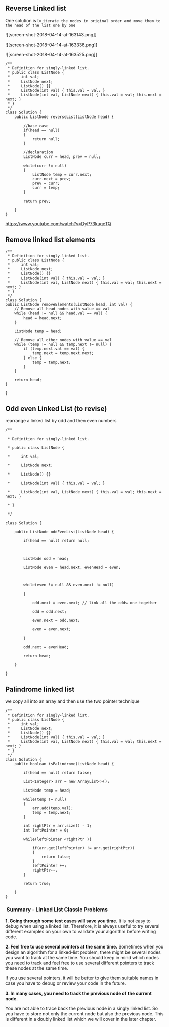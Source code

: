 
## Reverse Linked list

One solution is to `iterate the nodes in original order and move them to the head of the list one by one`

![[screen-shot-2018-04-14-at-163143.png]]

![[screen-shot-2018-04-14-at-163336.png]]

![[screen-shot-2018-04-14-at-163525.png]]

```
/**
 * Definition for singly-linked list.
 * public class ListNode {
 *     int val;
 *     ListNode next;
 *     ListNode() {}
 *     ListNode(int val) { this.val = val; }
 *     ListNode(int val, ListNode next) { this.val = val; this.next = next; }
 * }
 */
class Solution {
    public ListNode reverseList(ListNode head) {
        
        //base case
        if(head == null)
        {
            return null;
        }
        
        //declaration
        ListNode curr = head, prev = null;
        
        while(curr != null)
        {
            ListNode temp = curr.next;
            curr.next = prev;
            prev = curr;
            curr = temp;
        }
        
        return prev;
        
    }
}
```

https://www.youtube.com/watch?v=DyP73kuqeTQ


## Remove linked list elements

```
/**
 * Definition for singly-linked list.
 * public class ListNode {
 *     int val;
 *     ListNode next;
 *     ListNode() {}
 *     ListNode(int val) { this.val = val; }
 *     ListNode(int val, ListNode next) { this.val = val; this.next = next; }
 * }
 */
class Solution {
public ListNode removeElements(ListNode head, int val) {
    // Remove all head nodes with value == val
    while (head != null && head.val == val) {
        head = head.next;
    }

    ListNode temp = head;

    // Remove all other nodes with value == val
    while (temp != null && temp.next != null) {
        if (temp.next.val == val) {
            temp.next = temp.next.next;
        } else {
            temp = temp.next;
        }
    }

    return head;
}

}
```

## Odd even Linked List (to revise)

rearrange a linked list by odd and then even numbers

```
/**

 * Definition for singly-linked list.

 * public class ListNode {

 *     int val;

 *     ListNode next;

 *     ListNode() {}

 *     ListNode(int val) { this.val = val; }

 *     ListNode(int val, ListNode next) { this.val = val; this.next = next; }

 * }

 */

class Solution {

    public ListNode oddEvenList(ListNode head) {

        if(head == null) return null;

  

        ListNode odd = head;

        ListNode even = head.next, evenHead = even;

  

        while(even != null && even.next != null)

        {

            odd.next = even.next; // link all the odds one together

            odd = odd.next;

            even.next = odd.next;

            even = even.next;

        }

        odd.next = evenHead;

        return head;

    }

}
```

## Palindrome linked list

we copy all into an array and then use the two pointer technique

```
/**
 * Definition for singly-linked list.
 * public class ListNode {
 *     int val;
 *     ListNode next;
 *     ListNode() {}
 *     ListNode(int val) { this.val = val; }
 *     ListNode(int val, ListNode next) { this.val = val; this.next = next; }
 * }
 */
class Solution {
    public boolean isPalindrome(ListNode head) {
        
        if(head == null) return false;
        
        List<Integer> arr = new ArrayList<>();
        
        ListNode temp = head;
        
        while(temp != null)
        {
            arr.add(temp.val);
            temp = temp.next;
        }
        
        int rightPtr = arr.size() - 1;
        int leftPointer = 0;
        
        while(leftPointer <rightPtr ){
            
            if(arr.get(leftPointer) != arr.get(rightPtr))
            {
                return false;
            }
            leftPointer ++;
            rightPtr--;
        }
        
        return true;
        
    }
}
```

###  Summary - Linked List Classic Problems

**1. Going through some test cases will save you time.**
It is not easy to debug when using a linked list. Therefore, it is always useful to try several different examples on your own to validate your algorithm before writing code.

**2. Feel free to use several pointers at the same time.**
Sometimes when you design an algorithm for a linked-list problem, there might be several nodes you want to track at the same time. You should keep in mind which nodes you need to track and feel free to use several different pointers to track these nodes at the same time.

If you use several pointers, it will be better to give them suitable names in case you have to debug or review your code in the future.

**3. In many cases, you need to track the previous node of the current node.**

You are not able to trace back the previous node in a singly linked list. So you have to store not only the current node but also the previous node. This is different in a doubly linked list which we will cover in the later chapter.

